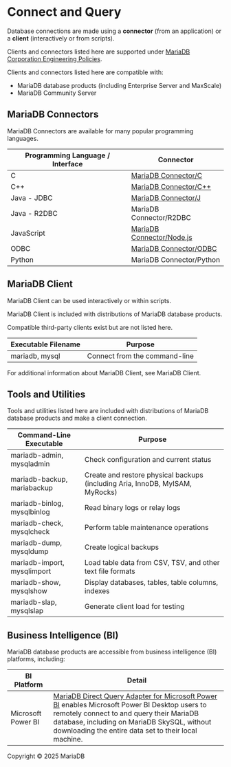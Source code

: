 # Connect and Query

Database connections are made using a **connector** (from an application) or a **client** (interactively or from scripts).

Clients and connectors listed here are supported under [MariaDB Corporation Engineering Policies](https://mariadb.com/engineering-policies/).

Clients and connectors listed here are compatible with:

* MariaDB database products (including Enterprise Server and MaxScale)
* MariaDB Community Server

## MariaDB Connectors

MariaDB Connectors are available for many popular programming languages.

| Programming Language / Interface | Connector                                                                                        |
| -------------------------------- | ------------------------------------------------------------------------------------------------ |
| C                                | [MariaDB Connector/C](https://app.gitbook.com/s/CjGYMsT2MVP4nd3IyW2L/mariadb-connector-c/)       |
| C++                              | [MariaDB Connector/C++](https://app.gitbook.com/s/CjGYMsT2MVP4nd3IyW2L/mariadb-connector-cpp/)   |
| Java - JDBC                      | [MariaDB Connector/J](https://app.gitbook.com/s/CjGYMsT2MVP4nd3IyW2L/mariadb-connector-j/)       |
| Java - R2DBC                     | MariaDB Connector/R2DBC                                                                          |
| JavaScript                       | [MariaDB Connector/Node.js](https://mariadb.com/kb/en/nodejs-connector/)                         |
| ODBC                             | [MariaDB Connector/ODBC](https://app.gitbook.com/s/CjGYMsT2MVP4nd3IyW2L/mariadb-connector-odbc/) |
| Python                           | MariaDB Connector/Python                                                                         |

## MariaDB Client

MariaDB Client can be used interactively or within scripts.

MariaDB Client is included with distributions of MariaDB database products.

Compatible third-party clients exist but are not listed here.

| Executable Filename | Purpose                       |
| ------------------- | ----------------------------- |
| mariadb, mysql      | Connect from the command-line |

For additional information about MariaDB Client, see MariaDB Client.

## Tools and Utilities

Tools and utilities listed here are included with distributions of MariaDB database products and make a client connection.

| Command-Line Executable     | Purpose                                                                       |
| --------------------------- | ----------------------------------------------------------------------------- |
| mariadb-admin, mysqladmin   | Check configuration and current status                                        |
| mariadb-backup, mariabackup | Create and restore physical backups (including Aria, InnoDB, MyISAM, MyRocks) |
| mariadb-binlog, mysqlbinlog | Read binary logs or relay logs                                                |
| mariadb-check, mysqlcheck   | Perform table maintenance operations                                          |
| mariadb-dump, mysqldump     | Create logical backups                                                        |
| mariadb-import, mysqlimport | Load table data from CSV, TSV, and other text file formats                    |
| mariadb-show, mysqlshow     | Display databases, tables, table columns, indexes                             |
| mariadb-slap, mysqlslap     | Generate client load for testing                                              |

## Business Intelligence (BI)

MariaDB database products are accessible from business intelligence (BI) platforms, including:

| BI Platform        | Detail                                                                                                                                                                                                                                                                                                                                            |
| ------------------ | ------------------------------------------------------------------------------------------------------------------------------------------------------------------------------------------------------------------------------------------------------------------------------------------------------------------------------------------------- |
| Microsoft Power BI | [MariaDB Direct Query Adapter for Microsoft Power BI](../../graphical-and-enhanced-clients/mariadb-direct-query-adapter-for-microsoft-power-bi.md) enables Microsoft Power BI Desktop users to remotely connect to and query their MariaDB database, including on MariaDB SkySQL, without downloading the entire data set to their local machine. |

Copyright © 2025 MariaDB
